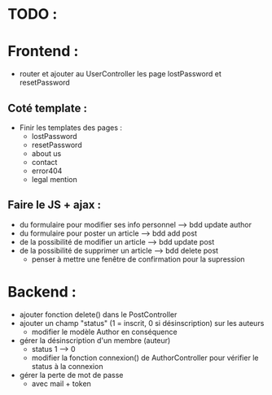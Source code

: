 # TODO : 

# Frontend :
- router et ajouter au UserController les page lostPassword et resetPassword

## Coté template : 

- Finir les templates des pages : 
  + lostPassword
  + resetPassword
  + about us
  + contact
  + error404
  + legal mention

## Faire le JS + ajax : 
- du formulaire pour modifier ses info personnel --> bdd update author
- du formulaire pour poster un article --> bdd add post
- de la possibilité de modifier un article --> bdd update post
- de la possibilité de supprimer un article --> bdd delete post
  - penser à mettre une fenêtre de confirmation pour la supression

# Backend :  

- ajouter fonction delete() dans le PostController
- ajouter un champ "status" (1 = inscrit, 0 si désinscription) sur les auteurs
  - modifier le modèle Author en conséquence
- gérer la désinscription d'un membre (auteur) 
  - status 1 --> 0
  - modifier la fonction connexion() de AuthorController pour vérifier le status à la connexion
- gérer la perte de mot de passe
  - avec mail + token